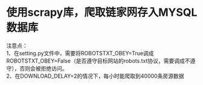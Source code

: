 # 使用scrapy库，爬取链家网存入MYSQL数据库

注意点：                                            
1、在setting.py文件中，需要将ROBOTSTXT_OBEY=True调成ROBOTSTXT_OBEY=False（是否遵守目标网站的robots.txt协议，需要调成不遵守），否则会被拒绝访问。                            
2、在DOWNLOAD_DELAY=2的情况下，每小时能爬取到40000条房源数据
